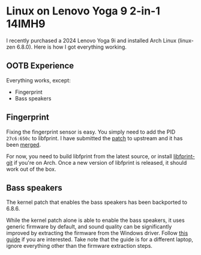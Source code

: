 # Linux on Lenovo Yoga 9 2-in-1 14IMH9

I recently purchased a 2024 Lenovo Yoga 9i and installed Arch Linux (linux-zen 6.8.0). Here is how I got everything working.

## OOTB Experience

Everything works, except:

- Fingerprint
- Bass speakers

## Fingerprint

Fixing the fingerprint sensor is easy. You simply need to add the PID `27c6:650c` to libfprint. I have submitted the [patch](fingerprint/0001-goodixmoc-Add-PID-0x650C.patch) to upstream and it has been [merged](https://gitlab.freedesktop.org/libfprint/libfprint/-/merge_requests/470).

For now, you need to build libfprint from the latest source, or install [libfprint-git](https://aur.archlinux.org/packages/libfprint-git) if you're on Arch. Once a new version of libfprint is released, it should work out of the box.

## Bass speakers

The kernel patch that enables the bass speakers has been backported to 6.8.6.

While the kernel patch alone is able to enable the bass speakers, it uses generic firmware by default, and sound quality can be significantly improved by extracting the firmware from the Windows driver. Follow [this guide](https://gist.github.com/masselstine/8fe9634b4c31cef07b8dfab089e4eb38#sound) if you are interested. Take note that the guide is for a different laptop, ignore everything other than the firmware extraction steps.
